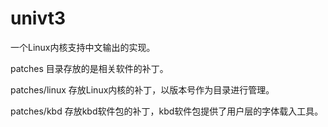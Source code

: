 # univt3
一个Linux内核支持中文输出的实现。


patches 目录存放的是相关软件的补丁。

patches/linux 存放Linux内核的补丁，以版本号作为目录进行管理。

patches/kbd 存放kbd软件包的补丁，kbd软件包提供了用户层的字体载入工具。

